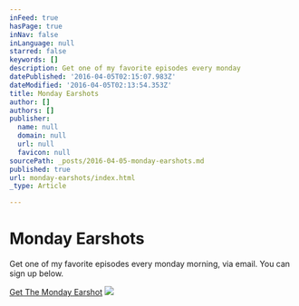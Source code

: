 ```yaml
---
inFeed: true
hasPage: true
inNav: false
inLanguage: null
starred: false
keywords: []
description: Get one of my favorite episodes every monday
datePublished: '2016-04-05T02:15:07.983Z'
dateModified: '2016-04-05T02:13:54.353Z'
title: Monday Earshots
author: []
authors: []
publisher:
  name: null
  domain: null
  url: null
  favicon: null
sourcePath: _posts/2016-04-05-monday-earshots.md
published: true
url: monday-earshots/index.html
_type: Article

---
```

# Monday Earshots

Get one of my favorite episodes every monday morning, via email. You can sign up below.

[Get The Monday Earshot][0]
![](https://the-grid-user-content.s3-us-west-2.amazonaws.com/64abc1ed-414f-4339-8a69-6c28fdc35dff.jpg)

[0]: https://tinyletter.com/Earshot